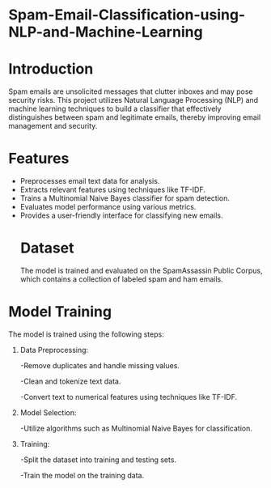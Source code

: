 # Spam-Email-Classification-using-NLP-and-Machine-Learning
# Introduction
Spam emails are unsolicited messages that clutter inboxes and may pose security risks. This project utilizes Natural Language Processing (NLP) and machine learning techniques to build a classifier that effectively distinguishes between spam and legitimate emails, thereby improving email management and security.
# Features
- Preprocesses email text data for analysis.
- Extracts relevant features using techniques like TF-IDF.
- Trains a Multinomial Naive Bayes classifier for spam detection.
- Evaluates model performance using various metrics.
- Provides a user-friendly interface for classifying new emails.
  # Dataset
     The model is trained and evaluated on the SpamAssassin Public Corpus, which contains a collection of labeled spam and ham emails.

# Model Training
The model is trained using the following steps:

1) Data Preprocessing:

      -Remove duplicates and handle missing values.

      -Clean and tokenize text data.

      -Convert text to numerical features using techniques like TF-IDF.

2) Model Selection:

      -Utilize algorithms such as Multinomial Naive Bayes for classification.

3) Training:

     -Split the dataset into training and testing sets.
    
   -Train the model on the training data.
